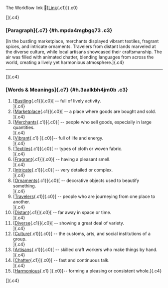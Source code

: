 The Workflow link
👏[[Link](https://www.google.com/url?q=http://www.google.com&sa=D&source=editors&ust=1759002303186706&usg=AOvVaw2GAiMO0-8owCtWcLbAN9eH){.c1}]{.c0}

[]{.c4}

### [Paragraph]{.c7} {#h.mpda4mgbgq73 .c3}

[In the bustling marketplace, merchants displayed vibrant textiles,
fragrant spices, and intricate ornaments. Travelers from distant lands
marveled at the diverse culture, while local artisans showcased their
craftsmanship. The air was filled with animated chatter, blending
languages from across the world, creating a lively yet harmonious
atmosphere.]{.c4}

------------------------------------------------------------------------

[]{.c4}

### [Words & Meanings]{.c7} {#h.3aalkbh4jm0b .c3}

1.  [[Bustling](https://www.google.com/url?q=http://www.google.com&sa=D&source=editors&ust=1759002303187978&usg=AOvVaw3N6u_97YXMjN_li0eEtJAB){.c1}]{.c0}[ --
    full of lively activity.\
    ]{.c4}
2.  [[Marketplace](https://www.google.com/url?q=http://www.google.com&sa=D&source=editors&ust=1759002303188292&usg=AOvVaw0pCHI4Ow59kcIBFyh74VLe){.c1}]{.c0}[ --
    a place where goods are bought and sold.\
    ]{.c4}
3.  [[Merchants](https://www.google.com/url?q=http://www.google.com&sa=D&source=editors&ust=1759002303188621&usg=AOvVaw0w5LD6pzfrrhguHs_1Mu8t){.c1}]{.c0}[ --
    people who sell goods, especially in large quantities.\
    ]{.c4}
4.  [[Vibrant](https://www.google.com/url?q=http://www.google.com&sa=D&source=editors&ust=1759002303188879&usg=AOvVaw30LZBkzeU7lRYFeaWEVl3n){.c1}
    ]{.c0}[-- full of life and energy.\
    ]{.c4}
5.  [[Textiles](https://www.google.com/url?q=http://www.google.com&sa=D&source=editors&ust=1759002303189152&usg=AOvVaw0IZTMZzsY_1h2CEm-tdqw3){.c1}]{.c0}[ --
    types of cloth or woven fabric.\
    ]{.c4}
6.  [[Fragrant](https://www.google.com/url?q=http://www.google.com&sa=D&source=editors&ust=1759002303189405&usg=AOvVaw2Cdk-NJ96mP9beIipzanJd){.c1}]{.c0}[ --
    having a pleasant smell.\
    ]{.c4}
7.  [[Intricate](https://www.google.com/url?q=http://www.google.com&sa=D&source=editors&ust=1759002303189620&usg=AOvVaw3TL4v0ejur1srBYhwmz0q1){.c1}]{.c0}[ --
    very detailed or complex.\
    ]{.c4}
8.  [[Ornaments](https://www.google.com/url?q=http://www.google.com&sa=D&source=editors&ust=1759002303189846&usg=AOvVaw3ruraZqBIoU9z1vGeFLPmZ){.c1}]{.c0}[ --
    decorative objects used to beautify something.\
    ]{.c4}
9.  [[Travelers](https://www.google.com/url?q=http://www.google.com&sa=D&source=editors&ust=1759002303190084&usg=AOvVaw1w8-GCjbXPrP_IHEG2xF1b){.c1}]{.c0}[ --
    people who are journeying from one place to another.\
    ]{.c4}
10. [[Distant](https://www.google.com/url?q=http://www.google.com&sa=D&source=editors&ust=1759002303190330&usg=AOvVaw1FCwnr65NTY5Er7wD2vEtb){.c1}]{.c0}[ --
    far away in space or time.\
    ]{.c4}
11. [[Diverse](https://www.google.com/url?q=http://www.google.com&sa=D&source=editors&ust=1759002303190538&usg=AOvVaw3GAGpgG7BO52a6nKjjU26v){.c1}]{.c0}[ --
    showing a great deal of variety.\
    ]{.c4}
12. [[Culture](https://www.google.com/url?q=http://www.google.com&sa=D&source=editors&ust=1759002303190716&usg=AOvVaw0kk4e_V5DuHEPfXeev__1Z){.c1}]{.c0}[ --
    the customs, arts, and social institutions of a group.\
    ]{.c4}
13. [[Artisans](https://www.google.com/url?q=http://www.google.com&sa=D&source=editors&ust=1759002303191117&usg=AOvVaw2HHozSIVUqewDG6KPUadc5){.c1}]{.c0}[ --
    skilled craft workers who make things by hand.\
    ]{.c4}
14. [[Chatter](https://www.google.com/url?q=http://www.google.com&sa=D&source=editors&ust=1759002303191359&usg=AOvVaw3aiTivHxEb0IhCtisGuuOc){.c1}]{.c0}[ --
    fast and continuous talk.\
    ]{.c4}
15. [[Harmonious](https://www.google.com/url?q=http://www.google.com&sa=D&source=editors&ust=1759002303191694&usg=AOvVaw0nyx6iw84-fTHZeHqu5U0v){.c1}
    ]{.c0}[-- forming a pleasing or consistent whole.]{.c4}

[]{.c4}

